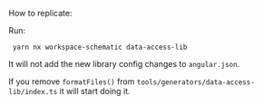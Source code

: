How to replicate:

Run:

```
 yarn nx workspace-schematic data-access-lib 
```

It will not add the new library config changes to `angular.json`.

If you remove `formatFiles()` from `tools/generators/data-access-lib/index.ts` it will start doing it.
